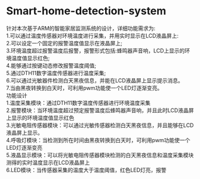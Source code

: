 # Smart-home-detection-system  
针对本次基于ARM的智能家居监测系统的设计，详细功能需求为:  
1.可以通过温度传感器对环境温度进行采集，并用实时显示在LCD液晶屏上:  
2.可以设定一个固定的报警温度值显示在液晶屏上;  
3.环境温度超过报警温度后报警，报警形式包括:蜂鸣器声音响，LCD上显示的环境温度值显示红色;  
4.能够通过按键动态修改报警温度阈值;  
5.通过DTH11数字温度传感器进行温度采集;  
6.可以通过光敏器件检测白天黑夜信息，并能在LCD液晶屏上显示提示消息。  
7.当由黑夜转换到白天时，可利用pwm功能使一个LED灯逐渐变亮。  
功能设计  
1.温度采集模块：通过DTH11数字温度传感器进行环境温度采集  
2.报警模块：当环境温度超过预定报警温度后蜂鸣器声音响，并且此时LCD液晶屏上显示的环境温度值显示红色  
3.光敏电阻传感器模块：可以通过光敏传感器检测白天黑夜信息，并且能够在LCD液晶屏上显示。  
4.呼吸灯模块：当检测到所在时间由黑夜转换到白天时，可利用pwm功能使一个LED灯逐渐变亮  
5.液晶显示模块：可以将光敏电阻传感器模块检测的白天黑夜信息和温度采集模块测得的实时温度显示在LCD液晶屏上  
6.LED模块：当传感器采集的温度大于温度阈值，红色LED灯亮，报警  


